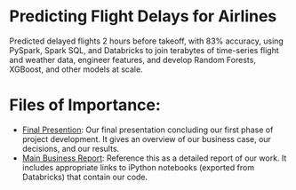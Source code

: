 # Predicting Flight Delays for Airlines
Predicted delayed flights 2 hours before takeoff, with 83% accuracy, using PySpark, Spark SQL, and Databricks to join terabytes of time-series flight and weather data, engineer features, and develop Random Forests, XGBoost, and other models at scale.


# Files of Importance:

- [Final Presention](https://github.com/Anand-Patel-95/Predicting-Flight-Delays-for-Airlines/blob/main/zephyr_final_presentation_PUBLIC.pdf): Our final presentation concluding our first phase of project development. It gives an overview of our business case, our decisions, and our results.
- [Main Business Report](): Reference this as a detailed report of our work. It includes appropriate links to iPython notebooks (exported from Databricks) that contain our code.

